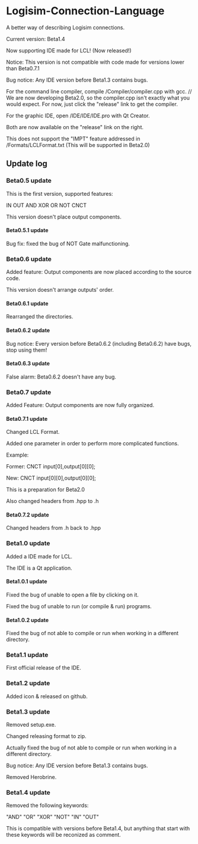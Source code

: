 # Logisim-Connection-Language

 A better way of describing Logisim connections.

 Current version: Beta1.4

 Now supporting IDE made for LCL! (Now released!)

 Notice: This version is not compatible with code made for versions lower than Beta0.7.1

 Bug notice: Any IDE version before Beta1.3 contains bugs.

 For the command line compiler, compile /Compiler/compiler.cpp with gcc. // We are now developing Beta2.0, so the compiler.cpp isn't exactly what you would expect. For now, just click the "release" link to get the compiler.

 For the graphic IDE, open /IDE/IDE/IDE.pro with Qt Creator.

 Both are now available on the "release" link on the right.

 This does not support the "IMPT" feature addressed in /Formats/LCLFormat.txt (This will be supported in Beta2.0)

## Update log

### Beta0.5 update

 This is the first version, supported features:

 IN OUT AND XOR OR NOT CNCT

 This version doesn't place output components.

#### Beta0.5.1 update

 Bug fix: fixed the bug of NOT Gate malfunctioning.

### Beta0.6 update

 Added feature: Output components are now placed according to the source code.

 This version doesn't arrange outputs' order.

#### Beta0.6.1 update

 Rearranged the directories.

#### Beta0.6.2 update

 Bug notice: Every version before Beta0.6.2 (including Beta0.6.2) have bugs, stop using them!

#### Beta0.6.3 update

 False alarm: Beta0.6.2 doesn't have any bug.

### Beta0.7 update

 Added Feature: Output components are now fully organized.

#### Beta0.7.1 update

 Changed LCL Format.

 Added one parameter in order to perform more complicated functions.

 Example:

 Former: CNCT input[0],output[0][0];

 New: CNCT input[0][0],output[0][0];

 This is a preparation for Beta2.0

 Also changed headers from .hpp to .h

#### Beta0.7.2 update

 Changed headers from .h back to .hpp

### Beta1.0 update

 Added a IDE made for LCL.

 The IDE is a Qt application.

#### Beta1.0.1 update

 Fixed the bug of unable to open a file by clicking on it.

 Fixed the bug of unable to run (or compile & run) programs.

#### Beta1.0.2 update

 Fixed the bug of not able to compile or run when working in a different directory.

### Beta1.1 update

 First official release of the IDE.

### Beta1.2 update

 Added icon & released on github.

### Beta1.3 update

 Removed setup.exe.

 Changed releasing format to zip.

 Actually fixed the bug of not able to compile or run when working in a different directory.

 Bug notice: Any IDE version before Beta1.3 contains bugs.

 Removed Herobrine.

### Beta1.4 update

 Removed the following keywords:

 "AND" "OR" "XOR" "NOT" "IN" "OUT"

 This is compatible with versions before Beta1.4, but anything that start with these keywords will be reconized as comment.
